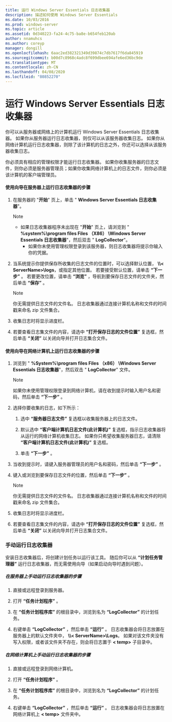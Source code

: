 ```yaml
---
title: 运行 Windows Server Essentials 日志收集器
description: 描述如何使用 Windows Server Essentials
ms.date: 10/03/2016
ms.prod: windows-server
ms.topic: article
ms.assetid: 0d340223-fa24-4c75-ba8e-b654feb120ab
author: nnamuhcs
ms.author: coreyp
manager: dongill
ms.openlocfilehash: 6aac2ed382321349d39874c7db7617f6da845919
ms.sourcegitcommit: b00d7c8968c4adc8f699dbee694afe6ed36bc9de
ms.translationtype: MT
ms.contentlocale: zh-CN
ms.lasthandoff: 04/08/2020
ms.locfileid: "80852270"
---
```

# <a name="run-the-windows-server-essentials-log-collector"></a>运行 Windows Server Essentials 日志收集器
你可以从服务器或网络上的计算机运行 Windows Server Essentials 日志收集器。 如果你从服务器运行日志收集器，则仅可以从该服务器收集日志。 如果你从网络计算机运行日志收集器，则除了该计算机的日志之外，你还可以选择从该服务器收集日志。  
  
 你必须具有相应的管理权限才能运行日志收集器。 如果你收集服务器的日志文件，则你必须是服务器管理员；如果你收集网络计算机上的日志文件，则你必须是该计算机的客户端管理员。  
  
#### <a name="to-run-the-log-collector-on-the-server-by-using-the-wizard"></a>使用向导在服务器上运行日志收集器的步骤  
  
1. 在服务器的 "**开始**" 页上，单击 " **Windows Server Essentials 日志收集器**"。  
  
   > [!NOTE]
   > - 如果日志收集器程序未出现在 "**开始**" 页上，请浏览到 " **%system%\program files Files （X86） \Windows Server Essentials 日志收集器**"，然后双击 " **LogCollector**"。  
   >   -   如果你未使用管理权限登录到该服务器，则日志收集器将提示你输入你的凭据。  
  
2. 当系统提示你提供保存所收集的日志文件的位置时，可以选择默认位置， **\\\\< ServerName\>\logs**，或指定其他位置。 若要接受默认位置，请单击 **“下一步”** 。 若要更改位置，请单击 **“浏览”** ，导航到要保存日志文件的文件夹，然后单击 **“保存”** 。  
  
   > [!NOTE]
   >  你无需提供日志文件的文件名。 日志收集器通过连接计算机名称和文件的时间戳来命名 zip 文件集合。  
  
3. 收集日志时将显示进度栏。  
  
4. 若要查看日志集文件的内容，请选中 **“打开保存日志的文件位置”** 复选框，然后单击 **“关闭”** 以关闭向导并打开日志集合文件。  
  
#### <a name="to-run-the-log-collector-on-a-network-computer-by-using-the-wizard"></a>使用向导在网络计算机上运行日志收集器的步骤  
  
1.  浏览到 " **%System%\program files Files （x86） \Windows Server Essentials 日志收集器**"，然后双击 " **LogCollector**" 文件。  
  
    > [!NOTE]
    >  如果你未使用管理权限登录到网络计算机，请在收到提示时输入用户名和密码，然后单击 **“下一步”** 。  
  
2.  选择你要收集的日志，如下所示：  
  
    1.  选中 **“服务器日志文件”** 复选框以收集服务器上的日志文件。  
  
    2.  默认选中 **“客户端计算机日志文件(此计算机)”** 复选框，指示日志收集器将从运行的网络计算机收集日志。 如果你只希望收集服务器日志，请清除 **“客户端计算机日志文件(此计算机)”** 复选框。  
  
    3.  单击 **“下一步”** 。  
  
3.  当收到提示时，请键入服务器管理员的用户名和密码，然后单击 **“下一步”** 。  
  
4.  键入或浏览到要保存日志文件的位置，然后单击 **“下一步”** 。  
  
    > [!NOTE]
    >  你无需提供日志文件的文件名。 日志收集器通过连接计算机名称和文件的时间戳来命名 zip 文件集合。  
  
5.  收集日志时将显示进度栏。  
  
6.  若要查看日志集文件的内容，请选中 **“打开保存日志的文件位置”** 复选框，然后单击 **“关闭”** 以关闭向导并打开日志集合文件。  
  
### <a name="running-the-log-collector-manually"></a>手动运行日志收集器  
 安装日志收集器后，将创建计划任务以运行该工具。 随后你可以从 **“计划任务管理器”** 运行日志收集器，而无需使用向导（如果启动向导时遇到问题）。  
  
##### <a name="to-manually-run-the-log-collector-on-the-server"></a>在服务器上手动运行日志收集器的步骤  
  
1.  直接或远程登录到服务器。  
  
2.  打开 **“任务计划程序”** 。  
  
3.  在 **“任务计划程序库”** 的根目录中，浏览到名为 **“LogCollector”** 的计划任务。  
  
4.  右键单击 **“LogCollector”** ，然后单击 **“运行”** 。 日志收集器会将日志放置在服务器上的默认文件夹中， **\\\\< ServerName\>\Logs**。 如果对该文件夹没有写入权限，或者该文件夹不存在，则会将日志置于 **< temp\>** 子目录中。  
  
##### <a name="to-manually-run-the-log-collector-on-a-network-computer"></a>在网络计算机上手动运行日志收集器的步骤  
  
1.  直接或远程登录到网络计算机。  
  
2.  打开 **“任务计划程序”** 。  
  
3.  在 **“任务计划程序库”** 的根目录中，浏览到名为 **“LogCollector”** 的计划任务。  
  
4.  右键单击 **“LogCollector”** ，然后单击 **“运行”** 。 日志收集器会将日志放置在网络计算机上 **< temp\>** 文件夹中。
